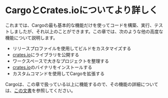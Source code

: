 # CargoとCrates.ioについてより詳しく

これまでは、Cargoの最も基本的な機能だけを使ってコードを構築、実行、テストしましたが、それ以上のことができます。この章では、次のような他の高度な機能について説明します。

* リリースプロファイルを使用してビルドをカスタマイズする
* [crates.io](https://crates.io)<!-- ignore -->にライブラリを公開する
* ワークスペースで大きなプロジェクトを整理する
* [crates.io](https://crates.io)<!-- ignore -->のバイナリをインストールする
* カスタムコマンドを使用してCargoを拡張する

Cargoは、この章で扱っている以上に機能するので、その機能の詳細については、[この文書](https://doc.rust-lang.org/cargo/)を参照してください。